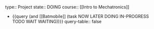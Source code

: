 type:: Project
state:: DOING
course:: [[Intro to Mechatronics]]

- {{query (and [[Batmobile]] (task NOW LATER DOING IN-PROGRESS TODO WAIT WAITING))}}
  query-table:: false